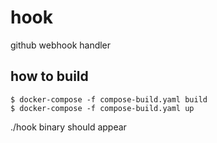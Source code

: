 # hook
github webhook handler

## how to build
```
$ docker-compose -f compose-build.yaml build
$ docker-compose -f compose-build.yaml up
```
./hook binary should appear
